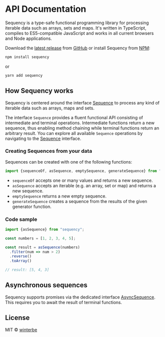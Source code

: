 # API Documentation

Sequency is a type-safe functional programming library for processing iterable data such as arrays, sets and maps. It's written in TypeScript, compiles to ES5-compatible JavaScript and works in all current browsers and Node applications.

Download the [latest release](https://github.com/winterbe/sequency/releases) from [GitHub](https://github.com/winterbe/sequency) or install Sequency from [NPM](https://github.com/winterbe/sequency):

```bash
npm install sequency
```

or

```bash
yarn add sequency
```

## How Sequency works

Sequency is centered around the interface [Sequence](https://winterbe.github.io/sequency/interfaces/Sequence.html) to process any kind of iterable data such as arrays, maps and sets.

The interface `Sequence` provides a fluent functional API consisting of intermediate and terminal operations. Intermediate functions return a new sequence, thus enabling method chaining while terminal functions return an arbitrary result. You can explore all available `Sequence` operations by navigating to the [Sequence](https://winterbe.github.io/sequency/interfaces/Sequence.html) interface.

### Creating Sequences from your data

Sequences can be created with one of the following functions:

```js
import {sequenceOf, asSequence, emptySequence, generateSequence} from "sequency";
```

- `sequenceOf` accepts one or many values and returns a new sequence.
- `asSequence` accepts an iterable (e.g. an array, set or map) and returns a new sequence.
- `emptySequence` returns a new empty sequence.
- `generateSequence` creates a sequence from the results of the given generator function.

### Code sample

```js
import {asSequence} from "sequency";

const numbers = [1, 2, 3, 4, 5];

const result = asSequence(numbers)
  .filter(num => num > 2)
  .reverse()
  .toArray()

// result: [5, 4, 3]
```

## Asynchronous sequences

Sequency supports promises via the dedicated interface [AsyncSequence](https://winterbe.github.io/sequency/interfaces/AsyncSequence.html). This requires you to await the result of terminal functions.

## License

MIT © [winterbe](https://twitter.com/winterbe_)
